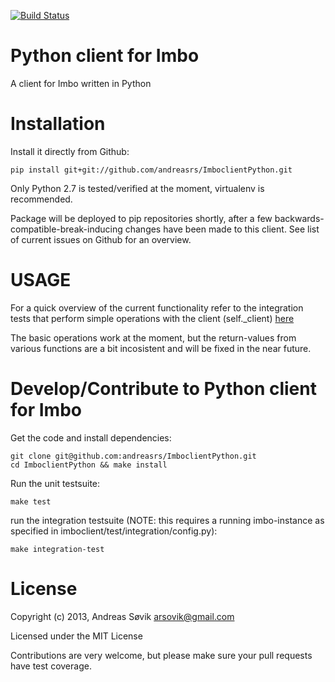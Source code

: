 [![Build Status](https://travis-ci.org/andreasrs/ImboclientPython.png?branch=master)](https://travis-ci.org/andreasrs/ImboclientPython)

Python client for Imbo
======================

A client for Imbo written in Python




Installation
============

Install it directly from Github:

    pip install git+git://github.com/andreasrs/ImboclientPython.git

Only Python 2.7 is tested/verified at the moment, virtualenv is recommended.

Package will be deployed to pip repositories shortly, after a few backwards-compatible-break-inducing changes have been made to this client. See list of current issues on Github for an overview.

USAGE
=====

For a quick overview of the current functionality refer to the integration tests that perform simple operations with the client (self._client) [here](https://github.com/andreasrs/ImboclientPython/blob/master/imboclient/test/integration/test_client.py)

The basic operations work at the moment, but the return-values from various functions are a bit incosistent and will be fixed in the near future.


Develop/Contribute to Python client for Imbo
============================================

Get the code and install dependencies:

    git clone git@github.com:andreasrs/ImboclientPython.git
    cd ImboclientPython && make install

Run the unit testsuite:

    make test

run the integration testsuite (NOTE: this requires a running imbo-instance as specified in imboclient/test/integration/config.py):

    make integration-test


License
=======

Copyright (c) 2013, Andreas Søvik <arsovik@gmail.com>

Licensed under the MIT License


Contributions are very welcome, but please make sure your pull requests have test coverage.
